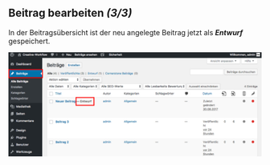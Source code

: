 ## Beitrag bearbeiten *(3/3)*

In der Beitragsübersicht ist der neu angelegte Beitrag jetzt als _**Entwurf**_ gespeichert.

![image](./assets/overview.jpg)
